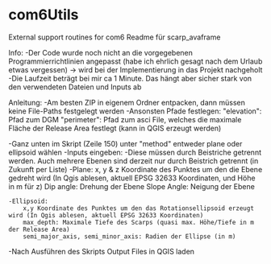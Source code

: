 # com6Utils
External support routines for com6
Readme für scarp_avaframe

Info: 
-Der Code wurde noch nicht an die vorgegebenen Programmierrichtlinien angepasst (habe ich ehrlich gesagt nach dem Urlaub etwas vergessen) -> wird bei der Implementierung in das Projekt nachgeholt
-Die Laufzeit beträgt bei mir ca 1 Minute. Das hängt aber sicher stark von den verwendeten Dateien und Inputs ab

Anleitung:
-Am besten ZIP in eigenem Ordner entpacken, dann müssen keine File-Paths festgelegt werden
	-Ansonsten Pfade festlegen:
		"elevation": Pfad zum DGM
		"perimeter": Pfad zum asci File, welches die maximale Fläche der Release Area festlegt (kann in QGIS erzeugt werden)
		
-Ganz unten im Skript (Zeile 150) unter "method" entweder plane oder ellipsoid wählen
-Inputs eingeben:
	-Diese müssen durch Beistriche getrennt werden. Auch mehrere Ebenen sind derzeit nur durch Beistrich getrennt (in Zukunft per Liste)
	-Plane:
		x, y & z  Koordinate des Punktes um den die Ebene gedreht wird (In Qgis ablesen, aktuell EPSG 32633 Koordinaten, und Höhe in m für z)
		Dip angle: Drehung der Ebene
		Slope Angle: Neigung der Ebene
	
	-Ellipsoid:
		x,y Koordinate des Punktes um den das Rotationsellipsoid erzeugt wird (In Qgis ablesen, aktuell EPSG 32633 Koordinaten)
		max_depth: Maximale Tiefe des Scarps (quasi max. Höhe/Tiefe in m der Release Area)
		semi_major_axis, semi_minor_axis: Radien der Ellipse (in m)
-Nach Ausführen des Skripts Output Files in QGIS laden
